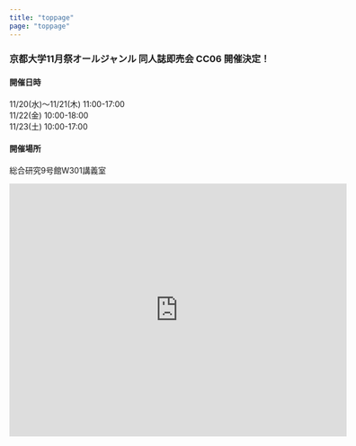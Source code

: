 ```yaml
---
title: "toppage"
page: "toppage"
---
```


### 京都大学11月祭オールジャンル  同人誌即売会 CC06 開催決定！
#### 開催日時
11/20(水)〜11/21(木)  11:00-17:00\
11/22(金)  10:00-18:00\
11/23(土)  10:00-17:00

#### 開催場所
総合研究9号館W301講義室

<iframe src="https://www.google.com/maps/embed?pb=!1m18!1m12!1m3!1d747.8112316529986!2d135.78242510326024!3d35.02777145957903!2m3!1f0!2f0!3f0!3m2!1i1024!2i768!4f13.1!3m3!1m2!1s0x60010857cbe9ace5%3A0x9af701c2f61fd0a1!2z44CSNjA2LTgzMTcg5Lqs6YO95bqc5Lqs6YO95biC5bem5Lqs5Yy65ZCJ55Sw5pys55S6IOe3j-WQiOeglOeptjnlj7fppKg!5e0!3m2!1sja!2sjp!4v1697078390837!5m2!1sja!2sjp" width="600" height="450" style="border:0;" allowfullscreen="" loading="lazy" referrerpolicy="no-referrer-when-downgrade"></iframe>